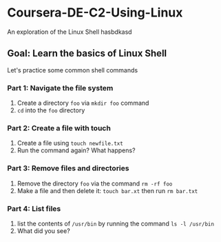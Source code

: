 # Coursera-DE-C2-Using-Linux

An exploration of the Linux Shell hasbdkasd

## Goal:   Learn the basics of Linux Shell

Let's practice some common shell commands

### Part 1: Navigate the file system

1.  Create a directory `foo` via `mkdir foo` command
2.  `cd` into the `foo` directory

### Part 2:  Create a file with touch

1.  Create a file using `touch newfile.txt`
2.  Run the command again?  What happens?

### Part 3:  Remove files and directories

1.  Remove the directory `foo` via the command `rm -rf foo`
2.  Make a file and then delete it:  `touch bar.xt` then run `rm bar.txt`

### Part 4:  List files

1.  list the contents of `/usr/bin` by running the command `ls -l /usr/bin`
2.  What did you see?
